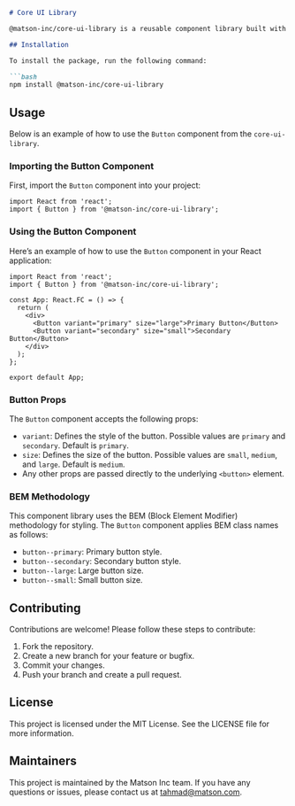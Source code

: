 ```markdown
# Core UI Library

@matson-inc/core-ui-library is a reusable component library built with React, TypeScript, and styled-components. This library follows the atomic design methodology, providing a set of modular, composable, and reusable UI components.

## Installation

To install the package, run the following command:

```bash
npm install @matson-inc/core-ui-library
```

## Usage

Below is an example of how to use the `Button` component from the `core-ui-library`.

### Importing the Button Component

First, import the `Button` component into your project:

```tsx
import React from 'react';
import { Button } from '@matson-inc/core-ui-library';
```

### Using the Button Component

Here’s an example of how to use the `Button` component in your React application:

```tsx
import React from 'react';
import { Button } from '@matson-inc/core-ui-library';

const App: React.FC = () => {
  return (
    <div>
      <Button variant="primary" size="large">Primary Button</Button>
      <Button variant="secondary" size="small">Secondary Button</Button>
    </div>
  );
};

export default App;
```

### Button Props

The `Button` component accepts the following props:

- `variant`: Defines the style of the button. Possible values are `primary` and `secondary`. Default is `primary`.
- `size`: Defines the size of the button. Possible values are `small`, `medium`, and `large`. Default is `medium`.
- Any other props are passed directly to the underlying `<button>` element.

### BEM Methodology

This component library uses the BEM (Block Element Modifier) methodology for styling. The `Button` component applies BEM class names as follows:

- `button--primary`: Primary button style.
- `button--secondary`: Secondary button style.
- `button--large`: Large button size.
- `button--small`: Small button size.

## Contributing

Contributions are welcome! Please follow these steps to contribute:

1. Fork the repository.
2. Create a new branch for your feature or bugfix.
3. Commit your changes.
4. Push your branch and create a pull request.

## License

This project is licensed under the MIT License. See the LICENSE file for more information.

## Maintainers

This project is maintained by the Matson Inc team. If you have any questions or issues, please contact us at tahmad@matson.com.
```